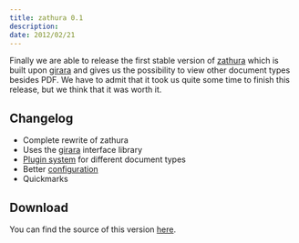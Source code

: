 ```yaml
---
title: zathura 0.1
description: 
date: 2012/02/21
---
```


Finally we are able to release the first stable version of
[zathura](/projects/zathura)  which is built upon [girara](/projects/girara) and
gives us the possibility to view other document types besides PDF. We have to
admit that it took us quite some time to finish this release, but we think that
it was worth it.

## Changelog

* Complete rewrite of zathura
* Uses the [girara](/projects/girara) interface library
* [Plugin system](/projects/zathura/plugins) for different document types
* Better [configuration](/projects/zathura/configuration)
* Quickmarks

## Download
You can find the source of this version [here](/projects/zathura/download/).

